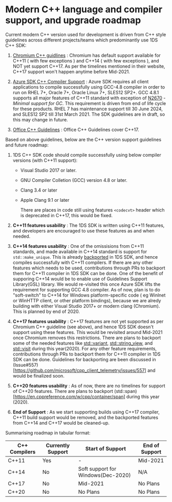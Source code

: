 # Modern C++ language and compiler support, and upgrade roadmap

Current modern C++ version used for development is driven from C++ style guidelines across different projects/teams which predominantly use 1DS C++ SDK:

1. [Chromium C++ guidlines](https://chromium-cpp.appspot.com/) : Chromium has default support available for C++11 ( with few exceptions ) and C++14 ( with few exceptions ), and NOT yet support C++17. As per the timelines mentioned in their website, C++17 support won't happen anytime before Mid-2021.

2. [Azure SDK C++ Compiler Support](https://azure.github.io/azure-sdk/cpp_implementation.html#linux) : Azure SDK requires all client applications to compile successfully using GCC-4.8 compiler in order to run on RHEL 7+, Oracle 7+, Oracle Linux 7+, SLES12 SP2+. GCC 4.8.1 supports all major features of C++11 standard with exception of [N2670](http://www.open-std.org/jtc1/sc22/wg21/docs/papers/2008/n2670.htm) - _Minimal support for GC_. This requirement is driven from end of life cycle for these products. RHEL 7 has maintenance support till 30 June 2024, and SLES12 SP2 till 31st March 2021. The SDK guidelines are in draft, so this may change in future.

3. [Office C++ Guidelines](https://github.com/microsoft/OfficeCppGuidelines/blob/master/CppCoreGuidelines.md) : Office C++ Guidelines cover C++17.

Based on above guidelines, below are the C++ version support guidelines and future roadmap:

1. 1DS C++ SDK code should compile successfully using below compiler versions (with C++11 support):
    - Visual Studio 2017 or later.
    - GNU Compiler Colletion (GCC) version 4.8 or later.
    - Clang 3.4 or later
    - Apple Clang 9.1 or later

        There are places in code still using features `<codecvt>` header which is deprecated in C++17, this would be fixed.

2. **C++11 features usability** : The 1DS SDK is written using C++11 features, and developers are encouraged to use these features as and when needed.

3. **C++14 features usability** : One of the omissisions from C++11 standards, and made available in C++14 standard is support for `std::make_unique`. This is already [backported](https://github.com/microsoft/cpp_client_telemetry/blob/780205d2ea0298e41e82d54a3d203366f051cdf4/lib/utils/Utils.hpp#L28) in 1DS SDK, and hence compiles successfully with C++11 compilers.
If there are any other features which needs to be used, contributions through PRs to backport them for C++11 compiler in 1DS SDK can be done. One of the benefit of supporing C++14 would be to enable use of Guidelines Support Library(GSL) library. We would re-visited this once Azure SDK lifts the requirement for supporting GCC 4.8 compiler. As of now, plan is to do "soft-switch" to C++14 for Windows platform-specific code ( eg Winlnet or WinHTTP client, or other platform bindings), because we are alredy building with either Visual Studio 2017+ or modern clang (Chromium). This is planned by end of 2020.

4. **C++17 features usability** : C++17 features are not yet supported as per Chromium C++ guideline (see above), and hence 1DS SDK doesn't support using these features. This would be revisited around Mid-2021 once Chromium removes this restrictions. There are plans to backport some of the needed features like [std::variant](https://en.cppreference.com/w/cpp/utility/variant), [std::string_view](https://en.cppreference.com/w/cpp/string/basic_string_view), and [std::visit](https://en.cppreference.com/w/cpp/utility/variant/visit) during this year(2020). For any other feature requirements, contributions through PRs to backport them for C++11 compiler in 1DS SDK can be done. Guidelines for backporting are been discussed in (Issue#557)[https://github.com/microsoft/cpp_client_telemetry/issues/557] and would be finalized soon.

5. **C++20 features usability** : As of now, there are no timelines for support of C++20 features. There are plans to backport (std::span)[https://en.cppreference.com/w/cpp/container/span] during this year (2020).

6. **End of Support** : As we start supporting builds using C++17 compiler, C++11 build support would be removed, and the backported features from C++14 and C++17 would be cleaned-up.

Summarising roadmap in tabular format:

| C++ Compilers | Currently Support | Start of Support | End of Support |
| --- | --- | -- | -- |
| C++11 | Yes | - | Mid-2021 |
| C++14 | No | Soft support for Windows(Dec-2020) | N/A |
| C++17 | No | Mid-2021 | No Plans |
| C++20 | No | No Plans | No Plans |
